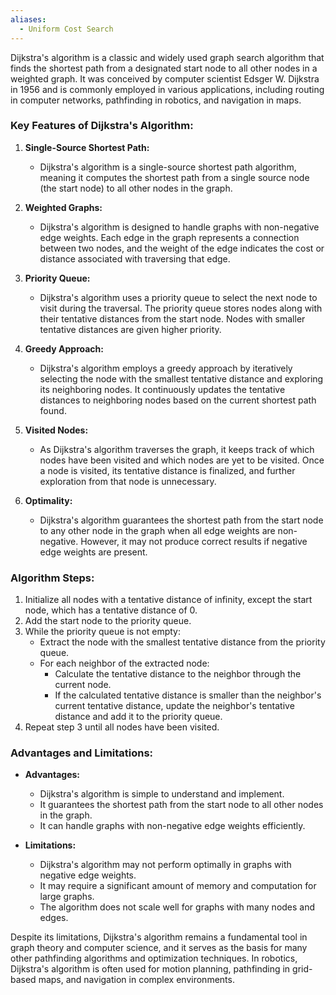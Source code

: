 ```yaml
---
aliases:
  - Uniform Cost Search
---
```

Dijkstra's algorithm is a classic and widely used graph search algorithm that finds the shortest path from a designated start node to all other nodes in a weighted graph. It was conceived by computer scientist Edsger W. Dijkstra in 1956 and is commonly employed in various applications, including routing in computer networks, pathfinding in robotics, and navigation in maps.

### Key Features of Dijkstra's Algorithm:

1. **Single-Source Shortest Path:**
   - Dijkstra's algorithm is a single-source shortest path algorithm, meaning it computes the shortest path from a single source node (the start node) to all other nodes in the graph.

2. **Weighted Graphs:**
   - Dijkstra's algorithm is designed to handle graphs with non-negative edge weights. Each edge in the graph represents a connection between two nodes, and the weight of the edge indicates the cost or distance associated with traversing that edge.

3. **Priority Queue:**
   - Dijkstra's algorithm uses a priority queue to select the next node to visit during the traversal. The priority queue stores nodes along with their tentative distances from the start node. Nodes with smaller tentative distances are given higher priority.

4. **Greedy Approach:**
   - Dijkstra's algorithm employs a greedy approach by iteratively selecting the node with the smallest tentative distance and exploring its neighboring nodes. It continuously updates the tentative distances to neighboring nodes based on the current shortest path found.

5. **Visited Nodes:**
   - As Dijkstra's algorithm traverses the graph, it keeps track of which nodes have been visited and which nodes are yet to be visited. Once a node is visited, its tentative distance is finalized, and further exploration from that node is unnecessary.

6. **Optimality:**
   - Dijkstra's algorithm guarantees the shortest path from the start node to any other node in the graph when all edge weights are non-negative. However, it may not produce correct results if negative edge weights are present.

### Algorithm Steps:

1. Initialize all nodes with a tentative distance of infinity, except the start node, which has a tentative distance of 0.
2. Add the start node to the priority queue.
3. While the priority queue is not empty:
   - Extract the node with the smallest tentative distance from the priority queue.
   - For each neighbor of the extracted node:
     - Calculate the tentative distance to the neighbor through the current node.
     - If the calculated tentative distance is smaller than the neighbor's current tentative distance, update the neighbor's tentative distance and add it to the priority queue.
4. Repeat step 3 until all nodes have been visited.

### Advantages and Limitations:

- **Advantages:**
  - Dijkstra's algorithm is simple to understand and implement.
  - It guarantees the shortest path from the start node to all other nodes in the graph.
  - It can handle graphs with non-negative edge weights efficiently.

- **Limitations:**
  - Dijkstra's algorithm may not perform optimally in graphs with negative edge weights.
  - It may require a significant amount of memory and computation for large graphs.
  - The algorithm does not scale well for graphs with many nodes and edges.

Despite its limitations, Dijkstra's algorithm remains a fundamental tool in graph theory and computer science, and it serves as the basis for many other pathfinding algorithms and optimization techniques. In robotics, Dijkstra's algorithm is often used for motion planning, pathfinding in grid-based maps, and navigation in complex environments.
